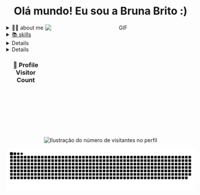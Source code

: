 <h1 align="center">Olá mundo! Eu sou a Bruna Brito :)</h1>

<a target="_blank" align="center">
  <img align="right" top="500" height="300" width="400" alt="GIF" src="https://i.pinimg.com/originals/cf/bf/47/cfbf47ce7bb75b48032153ed1ed5d91d.gif">
</a>

<details > 
  <summary> 👩‍💻 about me </summary>
  <div>
  <samp>
   <br>
<p>🎓 Estudo Desenvolvimento de Software Multiplataforma  na <a href="https://fatecdiadema.com.br/">Fatec Diadema </p>
<p> 👾 Passo meu tempo solucionando exercicios no <a href="https://www.beecrowd.com.br/judge/pt/profile/884431"> Beecrowd </p>
<p> 🍝 Atualmente estou produzindo no repositório <a href="https://github.com/brunabrits/MesaCompartilhada_PI"> Mesa Compartilhada</p>
   <br>
     </samp>
  </div>    
</details>


<details > 
  <summary> 📚 skills </summary>
  <div>
  <samp>
   <summary><h3>Languages</h3></summary>
  <img align="center" alt="Bruna-py" height="50" width="40" src="https://cdn.jsdelivr.net/gh/devicons/devicon/icons/python/python-plain.svg" />
  <img align="center" alt="Bruna-php" height="70" width="50" src="https://cdn.jsdelivr.net/gh/devicons/devicon/icons/php/php-plain.svg" />
  <img align="center" alt="Bruna-js" height="50" width="40" src="https://raw.githubusercontent.com/devicons/devicon/master/icons/javascript/javascript-plain.svg">
  <img align="center" alt="Bruna-C#" height="50" width="40" src="https://raw.githubusercontent.com/devicons/devicon/master/icons/csharp/csharp-original.svg">
 <br>
<summary><h3>Frameworks</h3></summary>
  <img align="center" alt="Bruna-flutter" height="50" width="40" src="https://cdn.jsdelivr.net/gh/devicons/devicon/icons/flutter/flutter-original.svg" />
  <img align="center" alt="Bruna-bootstrap" height="50" width="40" src="https://cdn.jsdelivr.net/gh/devicons/devicon/icons/bootstrap/bootstrap-plain.svg" />            
   <br>
     </samp>
  </div>    
</details>


<details> 
  <summary>🧮analytics</summary>
  <div>
  <samp>
    
   <p align="center">
    <a href="https://github.com/brunabrits">
   <img width="49.5%" src="https://github-readme-streak-stats.herokuapp.com/?user=brunabrits&theme=gruvbox&hide_border=true&theme=dark" />
   <br>
  <img height="180em" src="https://github-readme-stats.vercel.app/api?username=brunabrits&show_icons=true&theme=dark&include_all_commits=true&count_private=true"/>
  <img height="180em" src="https://github-readme-stats.vercel.app/api/top-langs/?username=brunabrits&layout=compact&langs_count=7&theme=dark"/>
</p>
     <br>
     </samp>
  </div>    
</details>


 <details>
  <summary>☎️ contact me</summary>
<div>
  <samp>
    <p align="center">
      <br/>
      <a href="https://www.linkedin.com/in/bruna-brito-/"><img align="center"
         src="https://img.shields.io/badge/linkedin-%231DA1F2.svg?style=for-the-badge&logo=linkedin&logoColor=white"
          height="30"/></a>
          <a href="https://instagram.com/brunineea__/" target="blank"><img align="center"
         src="https://img.shields.io/badge/instagram-%23E4405F.svg?style=for-the-badge&logo=Instagram&logoColor=white"
        height="30"/></a>
    </p>
  </samp>
</div>
</details>

<div align="center">
  <h3><b>📍 Profile Visitor Count</b></h3>

<p align="center">
  <img src="https://profile-counter.glitch.me/brunabrits/count.svg" alt="Ilustração do número de visitantes no perfil"/>

![Snake animation](https://github.com/brunabrits/brunabrits/blob/output/github-contribution-grid-snake.svg)

</div>
     
          
  

